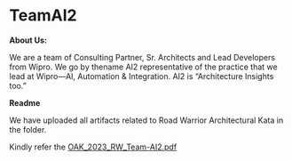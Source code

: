 # TeamAI2

**About Us:**

We are a team of Consulting Partner, Sr. Architects and Lead Developers from Wipro. We go by thename AI2 representative of the practice that we lead at Wipro—AI, Automation & Integration. AI2 is “Architecture Insights too.”

**Readme**

We have uploaded all artifacts related to Road Warrior Architectural Kata in the folder.

Kindly refer the  [OAK_2023_RW_Team-AI2.pdf](https://github.com/Jeetroutray/TeamAI2/blob/main/OAK_2023_RW_Team-AI2.pdf)
